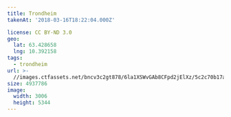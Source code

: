 ```yaml
---
title: Trondheim
takenAt: '2018-03-16T18:22:04.000Z'

license: CC BY-ND 3.0
geo:
  lat: 63.428658
  lng: 10.392158
tags:
  - trondheim
url: >-
  //images.ctfassets.net/bncv3c2gt878/6la1XSWvGAb8CFpd2jElXz/5c2c70b17ab3c38659bbf9f9b0ddae37/trondheim_40000883565_o
size: 4937786
image:
  width: 3006
  height: 5344
---
```

